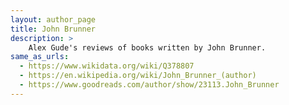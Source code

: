 ```yaml
---
layout: author_page
title: John Brunner
description: >
    Alex Gude's reviews of books written by John Brunner.
same_as_urls:
  - https://www.wikidata.org/wiki/Q378807
  - https://en.wikipedia.org/wiki/John_Brunner_(author)
  - https://www.goodreads.com/author/show/23113.John_Brunner
---
```

